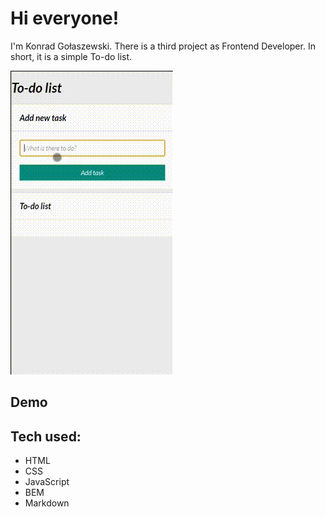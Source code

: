 # Hi everyone!

I'm Konrad Gołaszewski. There is a third project as Frontend Developer. In short, it is a simple To-do list.

![website gif](https://raw.githubusercontent.com/KonradGolaszewski/to-do-list/master/images/to-do-list-demo.gif)

## Demo



## Tech used:
- HTML
- CSS
- JavaScript
- BEM
- Markdown
